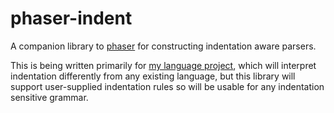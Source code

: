 # phaser-indent

A companion library to [phaser](https://github.com/quickdudley/phaser) for
constructing indentation aware parsers.

This is being written primarily for
[my language project](https://github.com/quickdudley/phaser), which will
interpret indentation differently from any existing language, but this library
will support user-supplied indentation rules so will be usable for any
indentation sensitive grammar.

